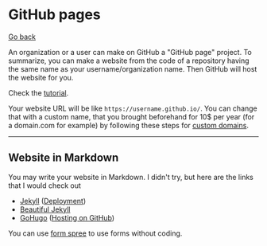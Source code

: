 # GitHub pages

[Go back](../index.md#advanced-github-concepts)

An organization or a user can make on GitHub a "GitHub page" project. To summarize, you can make a website from the code of a repository having the same name as your username/organization name. Then GitHub will host the website for you.

Check the [tutorial](https://pages.github.com/).

Your website URL will be like `https://username.github.io/`. You can change that with a custom name, that you brought beforehand for 10$ per year (for a domain.com
for example) by following these steps for [custom domains](https://docs.github.com/en/pages/configuring-a-custom-domain-for-your-github-pages-site/about-custom-domains-and-github-pages).

<hr class="sl">

## Website in Markdown

You may write your website in Markdown. I didn't try, but here are the links that I would check out

* [Jekyll](https://jekyllrb.com/docs/) ([Deployment](https://jekyllrb.com/docs/deployment/automated/))
* [Beautiful Jekyll](https://beautifuljekyll.com/)
* [GoHugo](https://gohugo.io/) ([Hosting on GitHub](https://gohugo.io/hosting-and-deployment/hosting-on-github/))

You can use [form spree](https://formspree.io/) to use forms without coding.
